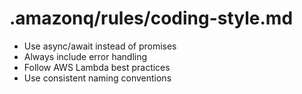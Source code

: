 # .amazonq/rules/coding-style.md
- Use async/await instead of promises
- Always include error handling
- Follow AWS Lambda best practices
- Use consistent naming conventions